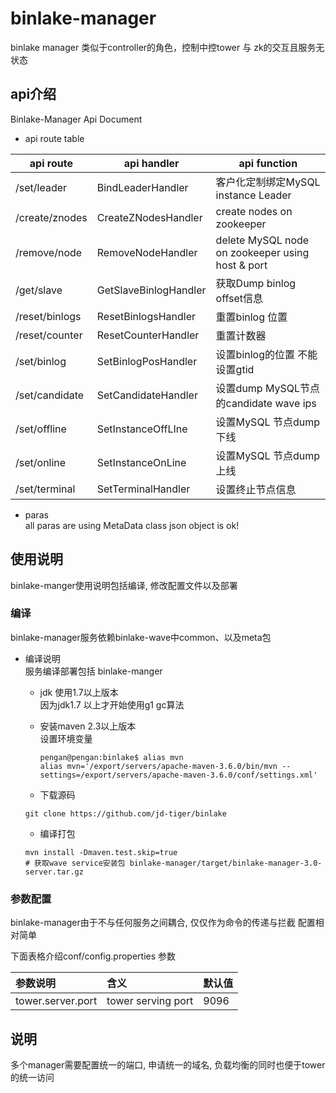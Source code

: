 # binlake-manager   

binlake manager 类似于controller的角色，控制中控tower 与 zk的交互且服务无状态  

## api介绍  
Binlake-Manager Api Document

* api route table 

api route | api handler | api function
 --- | --- | ---
/set/leader | BindLeaderHandler | 客户化定制绑定MySQL instance Leader
/create/znodes | CreateZNodesHandler | create nodes on zookeeper 
/remove/node | RemoveNodeHandler | delete MySQL node on zookeeper using host & port 
/get/slave | GetSlaveBinlogHandler | 获取Dump binlog offset信息
/reset/binlogs | ResetBinlogsHandler | 重置binlog 位置
/reset/counter | ResetCounterHandler | 重置计数器
/set/binlog | SetBinlogPosHandler | 设置binlog的位置 不能设置gtid 
/set/candidate | SetCandidateHandler | 设置dump MySQL节点的candidate wave ips
/set/offline | SetInstanceOffLIne | 设置MySQL 节点dump 下线
/set/online | SetInstanceOnLine | 设置MySQL 节点dump 上线
/set/terminal | SetTerminalHandler | 设置终止节点信息

* paras   
    all paras are using MetaData class json object is ok!

## 使用说明 
binlake-manger使用说明包括编译, 修改配置文件以及部署  

### 编译  
binlake-manager服务依赖binlake-wave中common、以及meta包

* 编译说明  
    服务编译部署包括 binlake-manger
    
    * jdk 使用1.7以上版本  
        因为jdk1.7 以上才开始使用g1 gc算法 
    
    * 安装maven 2.3以上版本  
        设置环境变量 
        ```text
        pengan@pengan:binlake$ alias mvn
        alias mvn='/export/servers/apache-maven-3.6.0/bin/mvn --settings=/export/servers/apache-maven-3.6.0/conf/settings.xml'
        ```
    
    * 下载源码  
    ```text
    git clone https://github.com/jd-tiger/binlake
    ```
    
    * 编译打包    
    ```text
    mvn install -Dmaven.test.skip=true
    # 获取wave service安装包 binlake-manager/target/binlake-manager-3.0-server.tar.gz  
    ```

### 参数配置  
binlake-manager由于不与任何服务之间耦合, 仅仅作为命令的传递与拦截 配置相对简单 

下面表格介绍conf/config.properties 参数   

参数说明 | 含义 | 默认值 
:--- | :--- | :--- 
tower.server.port | tower serving port | 9096

## 说明 
多个manager需要配置统一的端口, 申请统一的域名, 负载均衡的同时也便于tower的统一访问  
